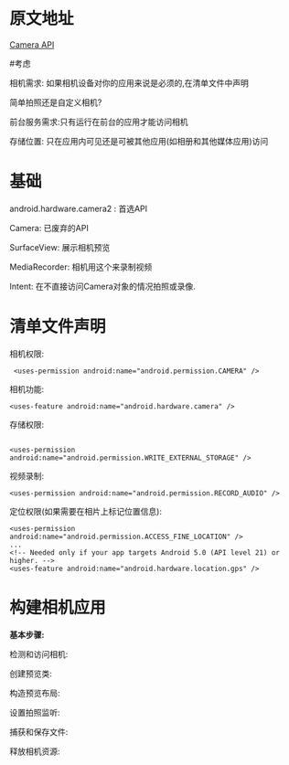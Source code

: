 # 原文地址

[Camera API](https://developer.android.com/guide/topics/media/camera)

#考虑

 相机需求: 如果相机设备对你的应用来说是必须的,在清单文件中声明
 
 简单拍照还是自定义相机?
 
 前台服务需求:只有运行在前台的应用才能访问相机 
 
 存储位置: 只在应用内可见还是可被其他应用(如相册和其他媒体应用)访问
 
 # 基础
 
 android.hardware.camera2 : 首选API
 
 Camera: 已废弃的API
 
 SurfaceView: 展示相机预览
 
 MediaRecorder: 相机用这个来录制视频
 
 Intent: 在不直接访问Camera对象的情况拍照或录像.
 
 # 清单文件声明
 
 相机权限:
 


```
 <uses-permission android:name="android.permission.CAMERA" />
```

相机功能:



```
<uses-feature android:name="android.hardware.camera" />
```

存储权限:


```

<uses-permission android:name="android.permission.WRITE_EXTERNAL_STORAGE" />
```

视频录制:



```
<uses-permission android:name="android.permission.RECORD_AUDIO" />
```

定位权限(如果需要在相片上标记位置信息):


```
<uses-permission android:name="android.permission.ACCESS_FINE_LOCATION" />
...
<!-- Needed only if your app targets Android 5.0 (API level 21) or higher. -->
<uses-feature android:name="android.hardware.location.gps" />
```

# 构建相机应用

**基本步骤:**

检测和访问相机:

创建预览类:

构造预览布局:

设置拍照监听:

捕获和保存文件:

释放相机资源:









 